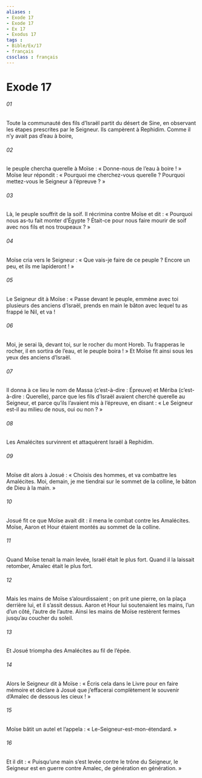 ```yaml
---
aliases : 
- Exode 17
- Exode 17
- Ex 17
- Exodus 17
tags : 
- Bible/Ex/17
- français
cssclass : français
---
```


# Exode 17

###### 01
Toute la communauté des fils d’Israël partit du désert de Sine, en observant les étapes prescrites par le Seigneur. Ils campèrent à Rephidim. Comme il n’y avait pas d’eau à boire,
###### 02
le peuple chercha querelle à Moïse : « Donne-nous de l’eau à boire ! » Moïse leur répondit : « Pourquoi me cherchez-vous querelle ? Pourquoi mettez-vous le Seigneur à l’épreuve ? »
###### 03
Là, le peuple souffrit de la soif. Il récrimina contre Moïse et dit : « Pourquoi nous as-tu fait monter d’Égypte ? Était-ce pour nous faire mourir de soif avec nos fils et nos troupeaux ? »
###### 04
Moïse cria vers le Seigneur : « Que vais-je faire de ce peuple ? Encore un peu, et ils me lapideront ! »
###### 05
Le Seigneur dit à Moïse : « Passe devant le peuple, emmène avec toi plusieurs des anciens d’Israël, prends en main le bâton avec lequel tu as frappé le Nil, et va !
###### 06
Moi, je serai là, devant toi, sur le rocher du mont Horeb. Tu frapperas le rocher, il en sortira de l’eau, et le peuple boira ! » Et Moïse fit ainsi sous les yeux des anciens d’Israël.
###### 07
Il donna à ce lieu le nom de Massa (c’est-à-dire : Épreuve) et Mériba (c’est-à-dire : Querelle), parce que les fils d’Israël avaient cherché querelle au Seigneur, et parce qu’ils l’avaient mis à l’épreuve, en disant : « Le Seigneur est-il au milieu de nous, oui ou non ? »
###### 08
Les Amalécites survinrent et attaquèrent Israël à Rephidim.
###### 09
Moïse dit alors à Josué : « Choisis des hommes, et va combattre les Amalécites. Moi, demain, je me tiendrai sur le sommet de la colline, le bâton de Dieu à la main. »
###### 10
Josué fit ce que Moïse avait dit : il mena le combat contre les Amalécites. Moïse, Aaron et Hour étaient montés au sommet de la colline.
###### 11
Quand Moïse tenait la main levée, Israël était le plus fort. Quand il la laissait retomber, Amalec était le plus fort.
###### 12
Mais les mains de Moïse s’alourdissaient ; on prit une pierre, on la plaça derrière lui, et il s’assit dessus. Aaron et Hour lui soutenaient les mains, l’un d’un côté, l’autre de l’autre. Ainsi les mains de Moïse restèrent fermes jusqu’au coucher du soleil.
###### 13
Et Josué triompha des Amalécites au fil de l’épée.
###### 14
Alors le Seigneur dit à Moïse : « Écris cela dans le Livre pour en faire mémoire et déclare à Josué que j’effacerai complètement le souvenir d’Amalec de dessous les cieux ! »
###### 15
Moïse bâtit un autel et l’appela : « Le-Seigneur-est-mon-étendard. »
###### 16
Et il dit : « Puisqu’une main s’est levée contre le trône du Seigneur, le Seigneur est en guerre contre Amalec, de génération en génération. »
